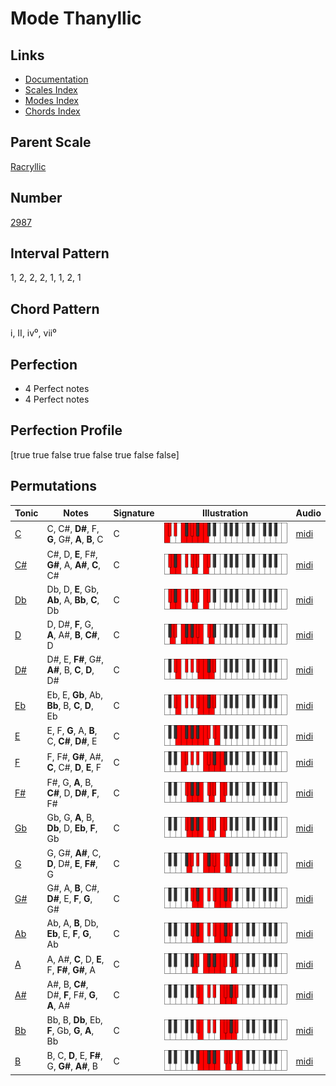 # Mode Thanyllic

## Links

- [Documentation](README.md)
- [Scales Index](Scales.md)
- [Modes Index](Modes.md)
- [Chords Index](Chords.md)

## Parent Scale

[Racryllic](ScaleRacryllic.md)

## Number

[2987](https://ianring.com/musictheory/scales/2987)

## Interval Pattern

1, 2, 2, 2, 1, 1, 2, 1

## Chord Pattern

i, II, iv⁰, vii⁰

## Perfection

- 4 Perfect notes
- 4 Perfect notes

## Perfection Profile

[true true false true false true false false]

## Permutations

| Tonic | Notes | Signature | Illustration | Audio |
|-------|-------|-----------|--------------|-------|
| [C](ModeCNaturalThanyllic.md) | C, C#, **D#**, F, **G**, G#, **A**, **B**, C | C | ![CNaturalThanyllic](ModeCNaturalThanyllic.png) | [midi](https://github.com/edipermadi/music/blob/main/docs/ModeCNaturalThanyllic.mid?raw=true) |
| [C#](ModeCSharpThanyllic.md) | C#, D, **E**, F#, **G#**, A, **A#**, **C**, C# | C | ![CSharpThanyllic](ModeCSharpThanyllic.png) | [midi](https://github.com/edipermadi/music/blob/main/docs/ModeCSharpThanyllic.mid?raw=true) |
| [Db](ModeDFlatThanyllic.md) | Db, D, **E**, Gb, **Ab**, A, **Bb**, **C**, Db | C | ![DFlatThanyllic](ModeDFlatThanyllic.png) | [midi](https://github.com/edipermadi/music/blob/main/docs/ModeDFlatThanyllic.mid?raw=true) |
| [D](ModeDNaturalThanyllic.md) | D, D#, **F**, G, **A**, A#, **B**, **C#**, D | C | ![DNaturalThanyllic](ModeDNaturalThanyllic.png) | [midi](https://github.com/edipermadi/music/blob/main/docs/ModeDNaturalThanyllic.mid?raw=true) |
| [D#](ModeDSharpThanyllic.md) | D#, E, **F#**, G#, **A#**, B, **C**, **D**, D# | C | ![DSharpThanyllic](ModeDSharpThanyllic.png) | [midi](https://github.com/edipermadi/music/blob/main/docs/ModeDSharpThanyllic.mid?raw=true) |
| [Eb](ModeEFlatThanyllic.md) | Eb, E, **Gb**, Ab, **Bb**, B, **C**, **D**, Eb | C | ![EFlatThanyllic](ModeEFlatThanyllic.png) | [midi](https://github.com/edipermadi/music/blob/main/docs/ModeEFlatThanyllic.mid?raw=true) |
| [E](ModeENaturalThanyllic.md) | E, F, **G**, A, **B**, C, **C#**, **D#**, E | C | ![ENaturalThanyllic](ModeENaturalThanyllic.png) | [midi](https://github.com/edipermadi/music/blob/main/docs/ModeENaturalThanyllic.mid?raw=true) |
| [F](ModeFNaturalThanyllic.md) | F, F#, **G#**, A#, **C**, C#, **D**, **E**, F | C | ![FNaturalThanyllic](ModeFNaturalThanyllic.png) | [midi](https://github.com/edipermadi/music/blob/main/docs/ModeFNaturalThanyllic.mid?raw=true) |
| [F#](ModeFSharpThanyllic.md) | F#, G, **A**, B, **C#**, D, **D#**, **F**, F# | C | ![FSharpThanyllic](ModeFSharpThanyllic.png) | [midi](https://github.com/edipermadi/music/blob/main/docs/ModeFSharpThanyllic.mid?raw=true) |
| [Gb](ModeGFlatThanyllic.md) | Gb, G, **A**, B, **Db**, D, **Eb**, **F**, Gb | C | ![GFlatThanyllic](ModeGFlatThanyllic.png) | [midi](https://github.com/edipermadi/music/blob/main/docs/ModeGFlatThanyllic.mid?raw=true) |
| [G](ModeGNaturalThanyllic.md) | G, G#, **A#**, C, **D**, D#, **E**, **F#**, G | C | ![GNaturalThanyllic](ModeGNaturalThanyllic.png) | [midi](https://github.com/edipermadi/music/blob/main/docs/ModeGNaturalThanyllic.mid?raw=true) |
| [G#](ModeGSharpThanyllic.md) | G#, A, **B**, C#, **D#**, E, **F**, **G**, G# | C | ![GSharpThanyllic](ModeGSharpThanyllic.png) | [midi](https://github.com/edipermadi/music/blob/main/docs/ModeGSharpThanyllic.mid?raw=true) |
| [Ab](ModeAFlatThanyllic.md) | Ab, A, **B**, Db, **Eb**, E, **F**, **G**, Ab | C | ![AFlatThanyllic](ModeAFlatThanyllic.png) | [midi](https://github.com/edipermadi/music/blob/main/docs/ModeAFlatThanyllic.mid?raw=true) |
| [A](ModeANaturalThanyllic.md) | A, A#, **C**, D, **E**, F, **F#**, **G#**, A | C | ![ANaturalThanyllic](ModeANaturalThanyllic.png) | [midi](https://github.com/edipermadi/music/blob/main/docs/ModeANaturalThanyllic.mid?raw=true) |
| [A#](ModeASharpThanyllic.md) | A#, B, **C#**, D#, **F**, F#, **G**, **A**, A# | C | ![ASharpThanyllic](ModeASharpThanyllic.png) | [midi](https://github.com/edipermadi/music/blob/main/docs/ModeASharpThanyllic.mid?raw=true) |
| [Bb](ModeBFlatThanyllic.md) | Bb, B, **Db**, Eb, **F**, Gb, **G**, **A**, Bb | C | ![BFlatThanyllic](ModeBFlatThanyllic.png) | [midi](https://github.com/edipermadi/music/blob/main/docs/ModeBFlatThanyllic.mid?raw=true) |
| [B](ModeBNaturalThanyllic.md) | B, C, **D**, E, **F#**, G, **G#**, **A#**, B | C | ![BNaturalThanyllic](ModeBNaturalThanyllic.png) | [midi](https://github.com/edipermadi/music/blob/main/docs/ModeBNaturalThanyllic.mid?raw=true) |
